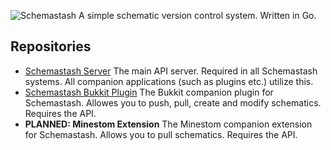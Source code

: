 ![Schemastash](https://github.com/endi-club/schemastash-server/assets/83672513/e343db10-ffdb-4b30-891a-7945b03a883e)
A simple schematic version control system. Written in Go.

## Repositories
- [Schemastash Server](https://github.com/endi-club/schemastash-server) The main API server. Required in all Schemastash systems. All companion applications (such as plugins etc.) utilize this.
- [Schemastash Bukkit Plugin](https://github.com/endi-club/schemastash-bukkit) The Bukkit companion plugin for Schemastash. Allowes you to push, pull, create and modify schematics. Requires the API.
- **PLANNED: Minestom Extension** The Minestom companion extension for Schemastash. Allows you to pull schematics. Requires the API. 
